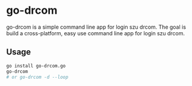 # go-drcom

go-drcom is a simple command line app for login szu drcom. The goal is build a cross-platform, easy use command line app for login szu drcom.

## Usage

```bash
go install go-drcom.go
go-drcom 
# or go-drcom -d --loop
```